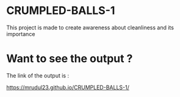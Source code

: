 # CRUMPLED-BALLS-1
This project is made to create awareness about cleanliness and its importance 

# Want to see the output ?

The link of the output is :

https://mrudul23.github.io/CRUMPLED-BALLS-1/
